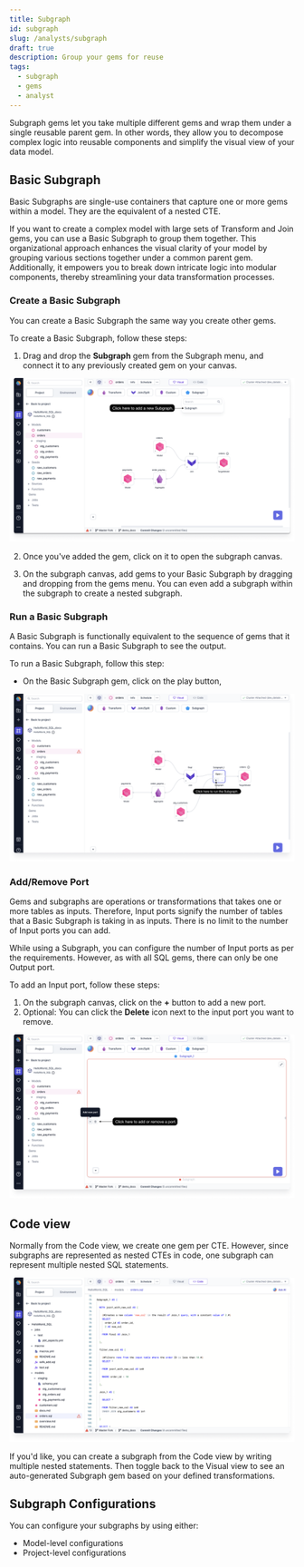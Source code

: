 ```yaml
---
title: Subgraph
id: subgraph
slug: /analysts/subgraph
draft: true
description: Group your gems for reuse
tags:
  - subgraph
  - gems
  - analyst
---
```


Subgraph gems let you take multiple different gems and wrap them under a single reusable parent gem. In other words, they allow you to decompose complex logic into reusable components and simplify the visual view of your data model.

## Basic Subgraph

Basic Subgraphs are single-use containers that capture one or more gems within a model. They are the equivalent of a nested CTE.

If you want to create a complex model with large sets of Transform and Join gems, you can use a Basic Subgraph to group them together. This organizational approach enhances the visual clarity of your model by grouping various sections together under a common parent gem. Additionally, it empowers you to break down intricate logic into modular components, thereby streamlining your data transformation processes.

### Create a Basic Subgraph

You can create a Basic Subgraph the same way you create other gems.

To create a Basic Subgraph, follow these steps:

1. Drag and drop the **Subgraph** gem from the Subgraph menu, and connect it to any previously created gem on your canvas.

![create_basic_subgraph](img/create-subgraph.png)

2. Once you've added the gem, click on it to open the subgraph canvas.

3. On the subgraph canvas, add gems to your Basic Subgraph by dragging and dropping from the gems menu. You can even add a subgraph within the subgraph to create a nested subgraph.

### Run a Basic Subgraph

A Basic Subgraph is functionally equivalent to the sequence of gems that it contains. You can run a Basic Subgraph to see the output.

To run a Basic Subgraph, follow this step:

- On the Basic Subgraph gem, click on the play button,

![run_basic_subgraph](img/run-subgraph.png)

### Add/Remove Port

Gems and subgraphs are operations or transformations that takes one or more tables as inputs. Therefore, Input ports signify the number of tables that a Basic Subgraph is taking in as inputs. There is no limit to the number of Input ports you can add.

While using a Subgraph, you can configure the number of Input ports as per the requirements. However, as with all SQL gems, there can only be one Output port.

To add an Input port, follow these steps:

1. On the subgraph canvas, click on the **+** button to add a new port.
2. Optional: You can click the **Delete** icon next to the input port you want to remove.

![add_remove_port](img/add-remove-subgraph-port.png)

## Code view

Normally from the Code view, we create one gem per CTE. However, since subgraphs are represented as nested CTEs in code, one subgraph can represent multiple nested SQL statements.

![subgraph_code_view](img/subgraph-code-view.png)

If you'd like, you can create a subgraph from the Code view by writing multiple nested statements. Then toggle back to the Visual view to see an auto-generated Subgraph gem based on your defined transformations.

## Subgraph Configurations

You can configure your subgraphs by using either:

- Model-level configurations
- Project-level configurations
